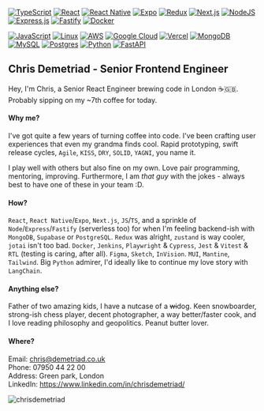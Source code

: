 [![TypeScript](https://img.shields.io/badge/TypeScript-3178C6?logo=typescript&logoColor=fff)](#)
[![React](https://img.shields.io/badge/React-%2320232a.svg?logo=react&logoColor=%2361DAFB)](#)
[![React Native](https://img.shields.io/badge/React_Native-%2320232a.svg?logo=react&logoColor=%2361DAFB)](#)
[![Expo](https://img.shields.io/badge/Expo-000020?logo=expo&logoColor=fff)](#)
[![Redux](https://img.shields.io/badge/Redux-764ABC?logo=redux&logoColor=fff)](#)
[![Next.js](https://img.shields.io/badge/Next.js-black?logo=next.js&logoColor=white)](#)
[![NodeJS](https://img.shields.io/badge/Node.js-6DA55F?logo=node.js&logoColor=white)](#)
[![Express.js](https://img.shields.io/badge/Express.js-%23404d59.svg?logo=express&logoColor=%2361DAFB)](#)
[![Fastify](https://img.shields.io/badge/-Fastify-000000?style=flat&logo=fastify&logoColor=white)](#)
[![Docker](https://img.shields.io/badge/Docker-2496ED?logo=docker&logoColor=fff)](#)

[![JavaScript](https://img.shields.io/badge/JavaScript-F7DF1E?logo=javascript&logoColor=000)](#)
[![Linux](https://img.shields.io/badge/Linux-FCC624?logo=linux&logoColor=black)](#)
[![AWS](https://img.shields.io/badge/AWS-%23FF9900.svg?logo=amazon-web-services&logoColor=white)](#)
[![Google Cloud](https://img.shields.io/badge/Google%20Cloud-%234285F4.svg?logo=google-cloud&logoColor=white)](#)
[![Vercel](https://img.shields.io/badge/Vercel-%23000000.svg?logo=vercel&logoColor=white)](#)
[![MongoDB](https://img.shields.io/badge/MongoDB-%234ea94b.svg?logo=mongodb&logoColor=white)](#)
[![MySQL](https://img.shields.io/badge/MySQL-4479A1?logo=mysql&logoColor=fff)](#)
[![Postgres](https://img.shields.io/badge/Postgres-%23316192.svg?logo=postgresql&logoColor=white)](#)
[![Python](https://img.shields.io/badge/Python-3776AB?logo=python&logoColor=fff)](#)
[![FastAPI](https://img.shields.io/badge/FastAPI-009485.svg?logo=fastapi&logoColor=white)](#)
## Chris Demetriad - Senior Frontend Engineer <img src="https://komarev.com/ghpvc/?username=chrisdemetriad&color=green" alt="" align="right" />
Hey, I'm Chris, a Senior React Engineer brewing code in London ☕️🇬🇧. Probably sipping on my ~7th coffee for today.

#### Why me?
I've got quite a few years of turning coffee into code. I've been crafting user experiences that even my grandma finds cool. Rapid prototyping, swift release cycles, `Agile`, `KISS`, `DRY`, `SOLID`, `YAGNI`, you name it.

I play well with others but also fine on my own. Love pair programming, mentoring, improving. Furthermore, I am _that guy_ with the jokes - always best to have one of these in your team :D.

#### How?
`React`, `React Native`/`Expo`, `Next.js`, `JS`/`TS`, and a sprinkle of `Node`/`Express`/`Fastify` (serverless too) for when I'm feeling backend-ish with `MongoDB`, `Supabase` or `PostgreSQL`. `Redux` was alright, `zustand` is way cooler, `jotai` isn't too bad. `Docker`, `Jenkins`, `Playwright` & `Cypress`, `Jest` & `Vitest` & `RTL` (testing is caring, after all). `Figma`, `Sketch`, `InVision`. `MUI`, `Mantine`, `Tailwind`. Big `Python` admirer, I'd ideally like to continue my love story with `LangChain`.

#### Anything else?
Father of two amazing kids, I have a nutcase of a ~~wi~~dog. Keen snowboarder, strong-ish chess player, decent photographer, a way better/faster cook, and I love reading philosophy and geopolitics. Peanut butter lover.

#### Where?
Email: chris@demetriad.co.uk\
Phone: 07950 44 22 00\
Address: Green park, London\
LinkedIn: https://www.linkedin.com/in/chrisdemetriad/

<img align="left" src="https://github-readme-stats.vercel.app/api/top-langs?username=chrisdemetriad&show_icons=true&locale=en&layout=compact&count_private=true&include_all_commits=true" alt="chrisdemetriad" />
